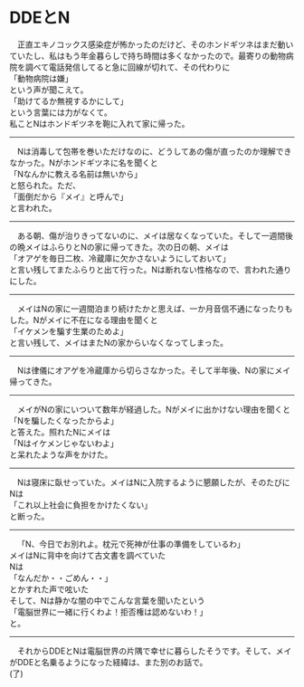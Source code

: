 ﻿# DDEとN
&emsp;正直エキノコックス感染症が怖かったのだけど、そのホンドギツネはまだ動いていたし、私はもう年金暮らしで持ち時間は多くなかったので。最寄りの動物病院を調べて電話発信してると急に回線が切れて、その代わりに<br>
「動物病院は嫌」<br>
という声が聞こえて。<br>
「助けてるか無視するかにして」<br>
という言葉には力がなくて。<br>
私ことNはホンドギツネを鞄に入れて家に帰った。
<hr>
&emsp;Nは消毒して包帯を巻いただけなのに、どうしてあの傷が直ったのか理解できなかった。Nがホンドギツネに名を聞くと<br>
「Nなんかに教える名前は無いから」<br>
と怒られた。ただ、<br>
「面倒だから『メイ』と呼んで」<br>
と言われた。
<hr>
&emsp;ある朝、傷が治りきってないのに、メイは居なくなっていた。そして一週間後の晩メイはふらりとNの家に帰ってきた。次の日の朝、メイは<br>
「オアゲを毎日二枚、冷蔵庫に欠かさないようにしておいて」<br>
と言い残してまたふらりと出て行った。Nは断れない性格なので、言われた通りにした。
<hr>
&emsp;メイはNの家に一週間泊まり続けたかと思えば、一か月音信不通になったりもした。Nがメイに不在になる理由を聞くと<br>
「イケメンを騙す生業のためよ」<br>
と言い残して、メイはまたNの家からいなくなってしまった。
<hr>
&emsp;Nは律儀にオアゲを冷蔵庫から切らさなかった。そして半年後、Nの家にメイ帰ってきた。
<hr>
&emsp;メイがNの家にいついて数年が経過した。Nがメイに出かけない理由を聞くと<br>
「Nを騙したくなったからよ」<br>
と答えた。照れたNにメイは<br>
「Nはイケメンじゃないわよ」<br>
と呆れたような声をかけた。
<hr>
&emsp;Nは寝床に臥せっていた。メイはNに入院するように懇願したが、そのたびにNは<br>
「これ以上社会に負担をかけたくない」<br>
と断った。
<hr>
&emsp;「N、今日でお別れよ。枕元で死神が仕事の準備をしているわ」<br>
メイはNに背中を向けて古文書を調べていた<br>
Nは<br>
「なんだか・・ごめん・・」<br>
とかすれた声で呟いた<br>
そして、Nは静かな闇の中でこんな言葉を聞いたという<br>
「電脳世界に一緒に行くわよ！拒否権は認めないわ！」<br>
と。
<hr>
&emsp;それからDDEとNは電脳世界の片隅で幸せに暮らしたそうです。そして、メイがDDEと名乗るようになった経緯は、また別のお話で。<br>
(了)